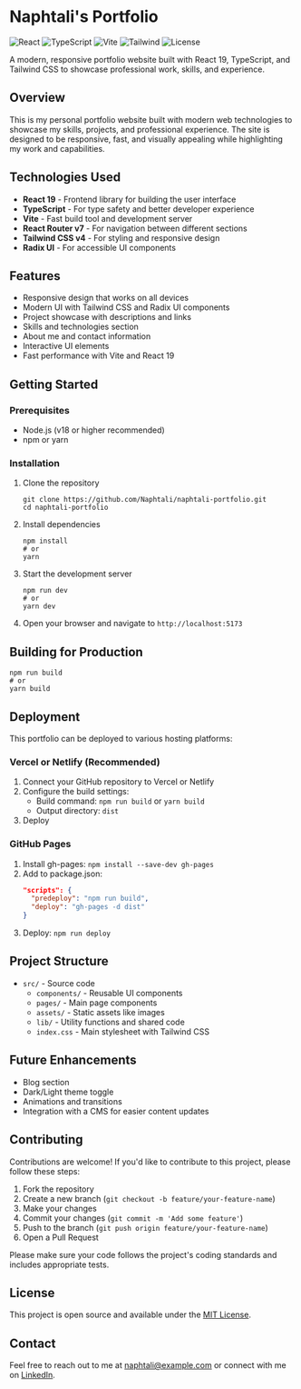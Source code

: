 # Naphtali's Portfolio

![React](https://img.shields.io/badge/React-19-blue)
![TypeScript](https://img.shields.io/badge/TypeScript-5.8-blue)
![Vite](https://img.shields.io/badge/Vite-6.3-purple)
![Tailwind](https://img.shields.io/badge/Tailwind-4.1-cyan)
![License](https://img.shields.io/badge/License-MIT-green)

A modern, responsive portfolio website built with React 19, TypeScript, and Tailwind CSS to showcase professional work, skills, and experience.

## Overview
This is my personal portfolio website built with modern web technologies to showcase my skills, projects, and professional experience. The site is designed to be responsive, fast, and visually appealing while highlighting my work and capabilities.

## Technologies Used
- **React 19** - Frontend library for building the user interface
- **TypeScript** - For type safety and better developer experience
- **Vite** - Fast build tool and development server
- **React Router v7** - For navigation between different sections
- **Tailwind CSS v4** - For styling and responsive design
- **Radix UI** - For accessible UI components

## Features
- Responsive design that works on all devices
- Modern UI with Tailwind CSS and Radix UI components
- Project showcase with descriptions and links
- Skills and technologies section
- About me and contact information
- Interactive UI elements
- Fast performance with Vite and React 19

## Getting Started

### Prerequisites
- Node.js (v18 or higher recommended)
- npm or yarn

### Installation
1. Clone the repository
   ```
   git clone https://github.com/Naphtali/naphtali-portfolio.git
   cd naphtali-portfolio
   ```

2. Install dependencies
   ```
   npm install
   # or
   yarn
   ```

3. Start the development server
   ```
   npm run dev
   # or
   yarn dev
   ```

4. Open your browser and navigate to `http://localhost:5173`

## Building for Production
```
npm run build
# or
yarn build
```

## Deployment
This portfolio can be deployed to various hosting platforms:

### Vercel or Netlify (Recommended)
1. Connect your GitHub repository to Vercel or Netlify
2. Configure the build settings:
   - Build command: `npm run build` or `yarn build`
   - Output directory: `dist`
3. Deploy

### GitHub Pages
1. Install gh-pages: `npm install --save-dev gh-pages`
2. Add to package.json:
   ```json
   "scripts": {
     "predeploy": "npm run build",
     "deploy": "gh-pages -d dist"
   }
   ```
3. Deploy: `npm run deploy`

## Project Structure
- `src/` - Source code
  - `components/` - Reusable UI components
  - `pages/` - Main page components
  - `assets/` - Static assets like images
  - `lib/` - Utility functions and shared code
  - `index.css` - Main stylesheet with Tailwind CSS

## Future Enhancements
- Blog section
- Dark/Light theme toggle
- Animations and transitions
- Integration with a CMS for easier content updates

## Contributing
Contributions are welcome! If you'd like to contribute to this project, please follow these steps:

1. Fork the repository
2. Create a new branch (`git checkout -b feature/your-feature-name`)
3. Make your changes
4. Commit your changes (`git commit -m 'Add some feature'`)
5. Push to the branch (`git push origin feature/your-feature-name`)
6. Open a Pull Request

Please make sure your code follows the project's coding standards and includes appropriate tests.

## License
This project is open source and available under the [MIT License](LICENSE).

## Contact
Feel free to reach out to me at [naphtali@example.com](mailto:naphtali@example.com) or connect with me on [LinkedIn](https://linkedin.com/in/naphtali).

<!-- 
Note to repository owner: 
Please update the contact information above with your actual email and LinkedIn profile URL before publishing.
-->
